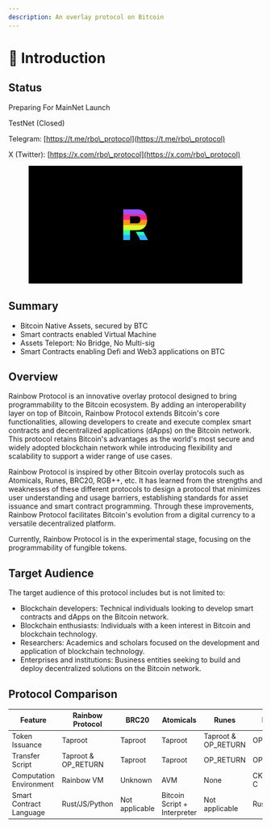 ```yaml
---
description: An overlay protocol on Bitcoin
---
```


# 👏 Introduction

## Status

Preparing For MainNet Launch

TestNet (Closed)

Telegram:  [https://t.me/rbo\_protocol](https://t.me/rbo\_protocol)

X (Twitter): [https://x.com/rbo\_protocol](https://x.com/rbo\_protocol)



<figure><img src=".gitbook/assets/20240611-174350.jpeg" alt=""><figcaption></figcaption></figure>

## Summary

* Bitcoin Native Assets, secured by BTC&#x20;
* Smart contracts enabled Virtual Machine
* Assets Teleport:  No Bridge, No Multi-sig&#x20;
* Smart Contracts enabling Defi and Web3 applications on BTC

## Overview

Rainbow Protocol is an innovative overlay protocol designed to bring programmability to the Bitcoin ecosystem. By adding an interoperability layer on top of Bitcoin, Rainbow Protocol extends Bitcoin's core functionalities, allowing developers to create and execute complex smart contracts and decentralized applications (dApps) on the Bitcoin network. This protocol retains Bitcoin's advantages as the world's most secure and widely adopted blockchain network while introducing flexibility and scalability to support a wider range of use cases.

Rainbow Protocol is inspired by other Bitcoin overlay protocols such as Atomicals, Runes, BRC20, RGB++, etc. It has learned from the strengths and weaknesses of these different protocols to design a protocol that minimizes user understanding and usage barriers, establishing standards for asset issuance and smart contract programming. Through these improvements, Rainbow Protocol facilitates Bitcoin's evolution from a digital currency to a versatile decentralized platform.

Currently, Rainbow Protocol is in the experimental stage, focusing on the programmability of fungible tokens.



## Target Audience

The target audience of this protocol includes but is not limited to:

* Blockchain developers: Technical individuals looking to develop smart contracts and dApps on the Bitcoin network.
* Blockchain enthusiasts: Individuals with a keen interest in Bitcoin and blockchain technology.
* Researchers: Academics and scholars focused on the development and application of blockchain technology.
* Enterprises and institutions: Business entities seeking to build and deploy decentralized solutions on the Bitcoin network.

## Protocol Comparison

| Feature                 | Rainbow Protocol     | BRC20          | Atomicals                    | Runes                | RGB++      |
| ----------------------- | -------------------- | -------------- | ---------------------------- | -------------------- | ---------- |
| Token Issuance          | Taproot              | Taproot        | Taproot                      | Taproot & OP\_RETURN | OP\_RETURN |
| Transfer Script         | Taproot & OP\_RETURN | Taproot        | Taproot                      | OP\_RETURN           | OP\_RETURN |
| Computation Environment | Rainbow VM           | Unknown        | AVM                          | None                 | CKB/RISV-C |
| Smart Contract Language | Rust/JS/Python       | Not applicable | Bitcoin Script + Interpreter | Not applicable       | Rust       |
